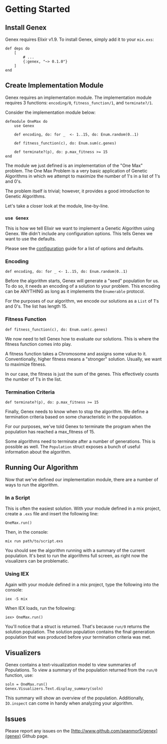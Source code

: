 # Getting Started

## Install Genex

Genex requires Elixir v1.9. To install Genex, simply add it to your `mix.exs`:

```
def deps do
    [
        # ...
        {:genex, "~> 0.1.0"}
    ]
end
```

## Create Implementation Module

Genex requires an implementation module. The implementation module requires 3 functions: `encoding/0`, `fitness_function/1`, and `terminate?/1`.

Consider the implementation module below:

```
defmodule OneMax do
    use Genex

    def encoding, do: for _  <- 1..15, do: Enum.random(0..1)

    def fitness_function(c), do: Enum.sum(c.genes)

    def terminate?(p), do: p.max_fitness >= 15
end
```

The module we just defined is an implementation of the "One Max" problem. The One Max Problem is a very basic application of Genetic Algorithms in which we attempt to maximize the number of 1's in a list of 1's and 0's.

The problem itself is trivial; however, it provides a good introduction to Genetic Algorithms.

Let's take a closer look at the module, line-by-line.

### `use Genex`

This is how we tell Elixir we want to implement a Genetic Algorithm using Genex. We didn't include any configuration options. This tells Genex we want to use the defaults.

Please see the [configuration](https://hexdocs.pm/genex/introduction-configuration.html) guide for a list of options and defaults.

### Encoding

```
def encoding, do: for _ <- 1..15, do: Enum.random(0..1)
```
Before the algorithm starts, Genex will generate a "seed" population for us. To do so, it needs an encoding of a solution to your problem. This encoding can be ANYTHING as long as it implements the `Enumerable` protocol.

For the purposes of our algorithm, we encode our solutions as a `List` of 1's and 0's. The list has length 15.

### Fitness Function

```
def fitness_function(c), do: Enum.sum(c.genes)
```

We now need to tell Genex how to evaluate our solutions. This is where the fitness function comes into play.

A fitness function takes a Chromosome and assigns some value to it. Conventionally, higher fitness means a "stronger" solution. Usually, we want to maximize fitness.

In our case, the fitness is just the sum of the genes. This effectively counts the number of 1's in the list.

### Termination Criteria

```
def terminate?(p), do: p.max_fitness >= 15
```

Finally, Genex needs to know when to stop the algorithm. We define a termination criteria based on some characteristic in the population.

For our purposes, we've told Genex to terminate the program when the population has reached a max_fitness of 15.

Some algorithms need to terminate after a number of generations. This is possible as well. The `Population` struct exposes a bunch of useful information about the algorithm.

## Running Our Algorithm

Now that we've defined our implementation module, there are a number of ways to run the algorithm.

### In a Script

This is often the easiest solution. With your module defined in a mix project, create a `.exs` file and insert the following line:

```
OneMax.run()
```

Then, in the console:
```
mix run path/to/script.exs
```

You should see the algorithm running with a summary of the current population. It's best to run the algorithms full screen, as right now the visualizers can be problematic.

### Using IEX

Again with your module defined in a mix project, type the following into the console:

```
iex -S mix
```

When IEX loads, run the following:

```
iex> OneMax.run()
```

You'll notice that a struct is returned. That's because `run/0` returns the solution population. The solution population contains the final generation population that was produced before your termination criteria was met.

## Visualizers

Genex contains a text-visualization model to view summaries of Populations. To view a summary of the population returned from the `run/0` function, use:

```
soln = OneMax.run()
Genex.Visualizers.Text.display_summary(soln)
```

This summary will show an overview of the population. Additionally, `IO.inspect` can come in handy when analyzing your algorithm.

## Issues

Please report any issues on the [http://www.github.com/seanmor5/genex](genex) Github page.